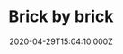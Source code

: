 ---
title: Brick by brick
category: blogs
date: 2020-04-29T15:04:10.000Z
description: >-
  innovating in series B construction tech one project at a time.
---